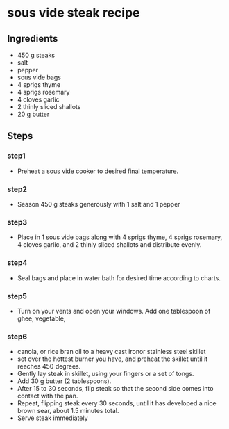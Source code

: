 # sous vide steak recipe

 <script type="application/ld+json">
    {
      "@context": "https://schema.org/",
      "@type": "Recipe",
      "name": "Sous Vide Steak",
      "image": [
        "https://briansunter.com/images/blog/python.png",
        "https://briansunter.com/images/blog/five-minute-journal/journal.jpg",
        "https://briansunter.com/images/blog/how-to-take-smart-notes-roam-research/smart-notes-cover.jpg"
      ],
      "author": {
        "@type": "Person",
        "name": "Brian Sunter"
      },
      "datePublished": "2020-03-10",
      "description": "The best way to cook steak",
      "prepTime": "PT20M",
      "cookTime": "PT30M",
      "totalTime": "PT50M",
      "keywords": "sous-vide, steak, sous vide",
      "recipeYield": "10",
      "recipeCategory": "Dessert",
      "recipeCuisine": "American",
      "nutrition": {
        "@type": "NutritionInformation",
        "calories": "270 calories"
      },
      "recipeIngredient": [
        "2 pounds steak",
        "3/4 cup white sugar",
        "2 teaspoons baking powder",
        "1/2 teaspoon salt",
        "1/2 cup butter",
        "2 eggs",
        "3/4 cup milk"
        ],
      "recipeInstructions": [
        {
          "@type": "HowToStep",
          "name": "Preheat",
          "text": "Preheat the oven to 350 degrees F. Grease and flour a 9x9 inch pan.",
          "url": "https://briansunter.com/notes/sous-vide-steak/#step1",
          "image": "https://briansunter.com/images/blog/five-minute-journal/journal.jpg"
        },
        {
          "@type": "HowToStep",
          "name": "Mix dry ingredients",
          "text": "In a large bowl, combine flour, sugar, baking powder, and salt.",
          "url": "https://briansunter.com/notes/sous-vide-steak/#step2",
          "image": "https://briansunter.com/images/blog/five-minute-journal/journal.jpg"
        },
        {
          "@type": "HowToStep",
          "name": "Add wet ingredients",
          "text": "Mix in the butter, eggs, and milk.",
          "url": "https://briansunter.com/notes/sous-vide-steak/#step3",
          "image": "https://briansunter.com/images/blog/five-minute-journal/journal.jpg"
        },
        {
          "@type": "HowToStep",
          "name": "Spread into pan",
          "text": "Spread into the prepared pan.",
          "url": "https://briansunter.com/notes/sous-vide-steak/#step4",
          "image": "https://briansunter.com/images/blog/python.pngg"
        },
        {
          "@type": "HowToStep",
          "name": "Bake",
          "text": "Bake for 30 to 35 minutes, or until firm.",
          "url": "https://briansunter.com/notes/sous-vide-steak/#step5",
          "image": "https://briansunter.com/images/blog/python.png"
        },
        {
          "@type": "HowToStep",
          "name": "Enjoy",
          "text": "Allow to cool and enjoy.",
          "url": "https://briansunter.com/notes/sous-vide-steak/#step6",
          "image": "https://briansunter.com/images/blog/python.png"
        }
      ],
      "aggregateRating": {
        "@type": "AggregateRating",
        "ratingValue": "5",
        "ratingCount": "18"
      },
      "video": {
        "@type": "VideoObject",
        "name": "How to make a steak",
        "description": "This is how you make a steak",
        "thumbnailUrl": [
        "https://briansunter.com/images/blog/python.png",
        "https://briansunter.com/images/blog/five-minute-journal/journal.jpg",
        "https://briansunter.com/images/blog/how-to-take-smart-notes-roam-research/smart-notes-cover.jpg"
         ],
        "contentUrl": "http://www.example.com/video123.mp4",
        "embedUrl": "http://www.example.com/videoplayer?video=123",
        "uploadDate": "2018-02-05T08:00:00+08:00",
        "duration": "PT1M33S",
        "interactionStatistic": {
          "@type": "InteractionCounter",
          "interactionType": { "@type": "WatchAction" },
          "userInteractionCount": 2347
        },
        "expires": "2019-02-05T08:00:00+08:00"
      }
    }
    </script>

## Ingredients
- 450 g steaks
- salt
- pepper
- sous vide bags
- 4 sprigs thyme
- 4 sprigs rosemary
- 4 cloves garlic
- 2 thinly sliced shallots
- 20 g butter

## Steps

### step1
- Preheat a sous vide cooker to desired final temperature.

### step2

- Season 450 g steaks generously with 1 salt and 1 pepper

### step3

- Place in 1 sous vide bags along with 4 sprigs thyme, 4 sprigs rosemary, 4 cloves garlic, and 2 thinly sliced shallots and distribute evenly.

### step4

- Seal bags and place in water bath for desired time according to charts.

### step5

- Turn on your vents and open your windows. Add one tablespoon of ghee, vegetable,

### step6

- canola, or rice bran oil to a heavy cast ironor stainless steel skillet
- set over the hottest burner you have, and preheat the skillet until it reaches 450 degrees.
- Gently lay steak in skillet, using your fingers or a set of tongs.
- Add 30 g butter (2 tablespoons).
- After 15 to 30 seconds, flip steak so that the second side comes into contact with the pan.
- Repeat, flipping steak every 30 seconds, until it has developed a nice brown sear, about 1.5 minutes total.
- Serve steak immediately